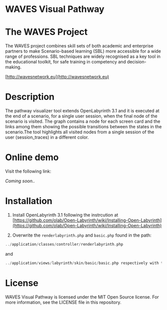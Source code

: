 # WAVES Visual Pathway 

# The WAVES Project

The WAVES project combines skill sets of both academic and enterprise partners to make Scenario-based learning (SBL) more accessible for a wide range of professions.  SBL techniques are widely recognised as a key tool in the educational toolkit, for safe training in competency and decision-making.

[http://wavesnetwork.eu](http://wavesnetwork.eu)

# Description

The pathway visualizer tool extends OpenLabyrinth 3.1 and it is executed at the end of a scenario, for a single user session, when the final node of the scenario is visited. The graph contains a node for each screen card and the links among them showing the possible transitions between the states in the scenario.The tool highlights all visited nodes from a single session of the user (session_traces) in a different color. 

# Online demo

Visit the following link:

<i>Coming soon..</i>

# Installation

1. Install OpenLabyrinth 3.1 following the instrcution at [https://github.com/olab/Open-Labyrinth/wiki/Installing-Open-Labyrinth](https://github.com/olab/Open-Labyrinth/wiki/Installing-Open-Labyrinth)

2. Overwrite the  ```renderlabyrinth.php``` and ```basic.php``` found 
in the path: 
 ```php
 ../application/classes/controller/renderlabyrinth.php 
```
 and 
```php
../application/views/labyrinth/skin/basic/basic.php respectively with the files placed here.
 ```

# License 
WAVES Visual Pathway is licensed under the MIT Open Source license. For more information, see the LICENSE file in this repository.
